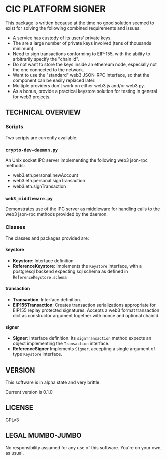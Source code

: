 # CIC PLATFORM SIGNER

This package is written because at the time no good solution seemed to exist for solving the following combined requirements and issues:

* A service has custody of its users' private keys.
* The are a large number of private keys involved (tens of thousands minimum).
* Need to sign transactions conforming to EIP-155, with the ability to arbitrarily specify the "chain id".
* Do not want to store the keys inside an ethereum node, especially not the one connected to the network.
* Want to use the "standard" web3 JSON-RPC interface, so that the component can be easily replaced later.
* Multiple providers don't work on either web3.js and/or web3.py.
* As a bonus, provide a practical keystore solution for testing in general for web3 projects.

## TECHNICAL OVERVIEW

### Scripts

Two scripts are currently available:

### `crypto-dev-daemon.py`

An Unix socket IPC server implementing the following web3 json-rpc methods:

* web3.eth.personal.newAccount
* web3.eth.personal.signTransaction
* web3.eth.signTransaction

### `web3_middleware.py`

Demonstrates use of the IPC server as middleware for handling calls to the web3 json-rpc methods provided by the daemon.

### Classes

The classes and packages provided are:

#### keystore

- **Keystore**: Interface definition
- **ReferenceKeystore**: Implements the `Keystore` interface, with a postgresql backend expecting sql schema as defined in `ReferenceKeystore.schema`

#### transaction

- **Transaction**: Interface definition.
- **EIP155Transaction**: Creates transaction serializations appropriate for EIP155 replay protected signatures. Accepts a web3 format transaction dict as constructor argument together with nonce and optional chainId.

#### signer

- **Signer**: Interface definition. Its `signTransaction` method expects an object implementing the `Transaction` interface.
- **ReferenceSigner** Implements `Signer`, accepting a single argument of type `Keystore` interface. 

## VERSION

This software is in alpha state and very brittle.

Current version is 0.1.0

## LICENSE

GPLv3

## LEGAL MUMBO-JUMBO

No responsibility assumed for any use of this software. You're on your own, as usual.
